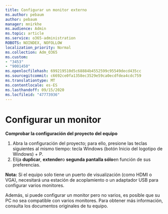 ```yaml
---
title: Configurar un monitor externo
ms.author: pebaum
author: pebaum
manager: mnirkhe
ms.audience: Admin
ms.topic: article
ms.service: o365-administration
ROBOTS: NOINDEX, NOFOLLOW
localization_priority: Normal
ms.collection: Adm_O365
ms.custom:
- "3453"
- "9001450"
ms.openlocfilehash: 699219510d5c68884b4552599c95549decd435cc
ms.sourcegitcommit: c6692ce0fa1358ec3529e59ca0ecdfdea4cdc759
ms.translationtype: MT
ms.contentlocale: es-ES
ms.lasthandoff: 09/15/2020
ms.locfileid: "47773936"
---
```

# <a name="set-up-one-monitor"></a>Configurar un monitor

**Comprobar la configuración del proyecto del equipo**

1. Abra la configuración del proyecto; para ello, presione las teclas siguientes al mismo tiempo: tecla Windows (botón Inicio del logotipo de Windows) + P.
2. Elija **duplicar**, **extender**o **segunda pantalla sólo**en función de sus preferencias.

**Nota:** Si el equipo solo tiene un puerto de visualización (como HDMI o VGA), necesitará una estación de acoplamiento o un adaptador USB para configurar varios monitores.

Además, si puede configurar un monitor pero no varios, es posible que su PC no sea compatible con varios monitores. Para obtener más información, consulta los documentos originales de tu equipo.